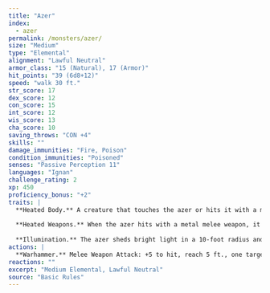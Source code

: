 ```yaml
---
title: "Azer"
index:
  - azer
permalink: /monsters/azer/
size: "Medium"
type: "Elemental"
alignment: "Lawful Neutral"
armor_class: "15 (Natural), 17 (Armor)"
hit_points: "39 (6d8+12)"
speed: "walk 30 ft."
str_score: 17
dex_score: 12
con_score: 15
int_score: 12
wis_score: 13
cha_score: 10
saving_throws: "CON +4"
skills: ""
damage_immunities: "Fire, Poison"
condition_immunities: "Poisoned"
senses: "Passive Perception 11"
languages: "Ignan"
challenge_rating: 2
xp: 450
proficiency_bonus: "+2"
traits: |
  **Heated Body.** A creature that touches the azer or hits it with a melee attack while within 5 ft. of it takes 5 (1d10) fire damage.
  
  **Heated Weapons.** When the azer hits with a metal melee weapon, it deals an extra 3 (1d6) fire damage (included in the attack).
  
  **Illumination.** The azer sheds bright light in a 10-foot radius and dim light for an additional 10 ft..
actions: |
  **Warhammer.** Melee Weapon Attack: +5 to hit, reach 5 ft., one target. Hit: 7 (1d8 + 3) bludgeoning damage, or 8 (1d10 + 3) bludgeoning damage if used with two hands to make a melee attack, plus 3 (1d6) fire damage.
reactions: ""
excerpt: "Medium Elemental, Lawful Neutral"
source: "Basic Rules"
---
```

